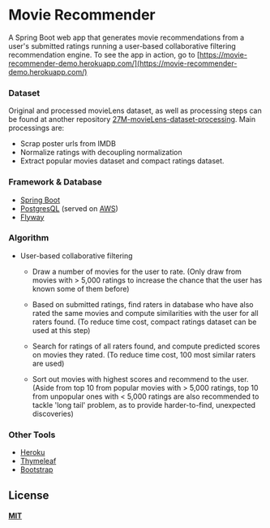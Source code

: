 # Movie Recommender

A Spring Boot web app that generates movie recommendations from a user's submitted ratings running a user-based collaborative filtering recommendation engine.
To see the app in action, go to  [https://movie-recommender-demo.herokuapp.com/](https://movie-recommender-demo.herokuapp.com/)

### Dataset
Original and processed movieLens dataset, as well as processing steps can be found at another repository [27M-movieLens-dataset-processing](https://github.com/yunxiaoli2017/27M-movieLens-dataset-processing). Main processings are:
* Scrap poster urls from IMDB
* Normalize ratings with decoupling normalization
* Extract popular movies dataset and compact ratings dataset.

### Framework & Database

* [Spring Boot](https://spring.io/)
* [PostgresQL](https://www.postgresql.org/) (served on [AWS](https://aws.amazon.com/rds/))
* [Flyway](https://flywaydb.org/)

### Algorithm

* User-based collaborative filtering
  * Draw a number of movies for the user to rate. 
  (Only draw from movies with > 5,000 ratings to increase the chance that the user has known some of them before)
 
  * Based on submitted ratings, find raters in database who have also rated the same movies and compute similarities with the user for all raters found. 
  (To reduce time cost, compact ratings dataset can be used at this step)
 
  * Search for ratings of all raters found, and compute predicted scores on movies they rated. 
  (To reduce time cost, 100 most similar raters are used)

  * Sort out movies with highest scores and recommend to the user. 
  (Aside from top 10 from popular movies with > 5,000 ratings, top 10 from unpopular ones with < 5,000 ratings are also recommended to tackle 'long tail' problem, as to provide harder-to-find, unexpected discoveries)
  
### Other Tools

* [Heroku](https://www.heroku.com/)
* [Thymeleaf](https://www.thymeleaf.org/)
* [Bootstrap](https://getbootstrap.com/)

## License

#### [MIT](./LICENSE)
